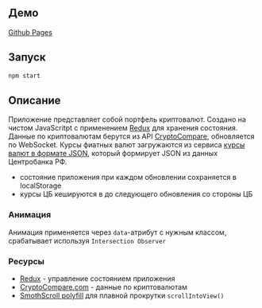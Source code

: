 ## Демо
[Github Pages](https://pizekatto.github.io/crypto/)
## Запуск
```bash
npm start
```
## Описание
Приложение представляет собой портфель криптовалют. Создано на чистом JavaScritpt с применением [Redux](https://github.com/reduxjs/redux) для хранения состояния. Данные по криптовалютам берутся из API [CryptoCompare](https://min-api.cryptocompare.com/), обновляется по WebSocket. Курсы фиатных валют загружаются из сервиса [курсы валют в формате JSON](https://www.cbr-xml-daily.ru/), который формирует JSON из данных Центробанка РФ.
- состояние приложения при каждом обновлении сохраняется в localStorage
- курсы ЦБ кешируются в до следующего обновления со стороны ЦБ
### Анимация
Анимация применяется через `data`-атрибут с нужным классом, срабатывает используя `Intersection Observer`
### Ресурсы
- [Redux](https://github.com/reduxjs/redux) - управление состоянием приложения
- [CryptoCompare.com](https://min-api.cryptocompare.com/) - данные по криптовалютам
- [SmothScroll polyfill](https://github.com/alicelieutier/smoothScroll) для плавной прокрутки `scrollIntoView()`